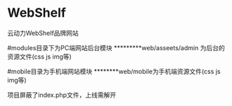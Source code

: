 # WebShelf
云动力WebShelf品牌网站

#modules目录下为PC端网站后台模块
    *********web/asseets/admin 为后台的资源文件(css js img等)

#mobile目录为手机端网站模块
	********web/mobile为手机端资源文件(css js img等)


项目屏蔽了index.php文件，上线需解开